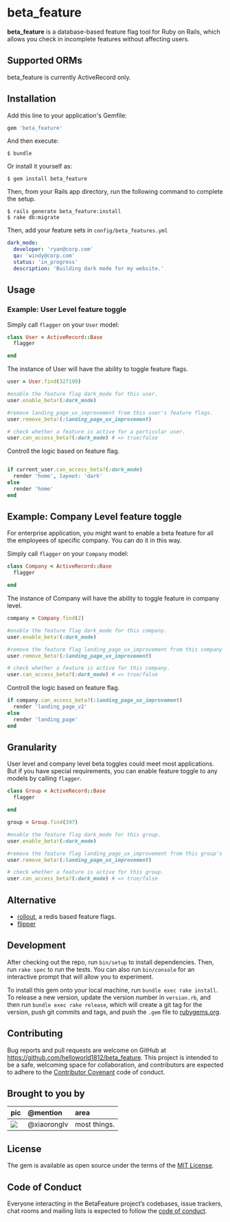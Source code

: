 # beta_feature

**beta_feature** is a database-based feature flag tool for Ruby on Rails, which allows you check in incomplete features without affecting users.


## Supported ORMs

beta_feature is currently ActiveRecord only.


## Installation

Add this line to your application's Gemfile:

```ruby
gem 'beta_feature'
```

And then execute:

    $ bundle

Or install it yourself as:

    $ gem install beta_feature


Then, from your Rails app directory, run the following command to complete the setup.


    $ rails generate beta_feature:install
    $ rake db:migrate

Then, add your feature sets in `config/beta_features.yml`

```yml
dark_mode:
  developer: 'ryan@corp.com'
  qa: 'windy@corp.com'
  status: 'in_progress'
  description: 'Building dark mode for my website.'
```


## Usage

### Example: User Level feature toggle

Simply call `flagger` on your `User` model:

```ruby
class User < ActiveRecord::Base
  flagger

end

```

The instance of User will have the ability to toggle feature flags.


```ruby
user = User.find(327199)

#enable the feature flag dark_mode for this user.
user.enable_beta!(:dark_mode)

#remove landing_page_ux_improvement from this user's feature flags.
user.remove_beta!(:landing_page_ux_improvement)

# check whether a feature is active for a particular user.
user.can_access_beta?(:dark_mode) # => true/false
```


Controll the logic based on feature flag.

```ruby

if current_user.can_access_beta?(:dark_mode)
  render 'home', layout: 'dark'
else
  render 'home'
end
```


## Example: Company Level feature toggle

For enterprise application, you might want to enable a beta feature for all the employees of specific company. You can do it in this way.

Simply call `flagger` on your `Company` model:

```ruby
class Company < ActiveRecord::Base
  flagger

end
```

The instance of Company will have the ability to toggle feature in company level.

```ruby
company = Company.find(2)

#enable the feature flag dark_mode for this company.
user.enable_beta!(:dark_mode)

#remove the feature flag landing_page_ux_improvement from this company's feature flags.
user.remove_beta!(:landing_page_ux_improvement)

# check whether a feature is active for this company.
user.can_access_beta?(:dark_mode) # => true/false
```

Controll the logic based on feature flag.

```ruby
if company.can_access_beta?(:landing_page_ux_improvement)
  render 'landing_page_v2'
else
  render 'landing_page'
end
```

## Granularity

User level and company level beta toggles could meet most applications. But if you have special requirements, you can enable feature toggle to any models by calling `flagger`.


```ruby
class Group < ActiveRecord::Base
  flagger

end

group = Group.find(397)

#enable the feature flag dark_mode for this group.
user.enable_beta!(:dark_mode)

#remove the feature flag landing_page_ux_improvement from this group's feature flags.
user.remove_beta!(:landing_page_ux_improvement)

# check whether a feature is active for this group.
user.can_access_beta?(:dark_mode) # => true/false
```



## Alternative

- [rollout](https://github.com/fetlife/rollout), a redis based feature flags.
- [flipper](https://github.com/jnunemaker/flipper)


## Development

After checking out the repo, run `bin/setup` to install dependencies. Then, run `rake spec` to run the tests. You can also run `bin/console` for an interactive prompt that will allow you to experiment.

To install this gem onto your local machine, run `bundle exec rake install`. To release a new version, update the version number in `version.rb`, and then run `bundle exec rake release`, which will create a git tag for the version, push git commits and tags, and push the `.gem` file to [rubygems.org](https://rubygems.org).

## Contributing

Bug reports and pull requests are welcome on GitHub at https://github.com/helloworld1812/beta_feature. This project is intended to be a safe, welcoming space for collaboration, and contributors are expected to adhere to the [Contributor Covenant](http://contributor-covenant.org) code of conduct.

## Brought to you by

| pic | @mention | area |
|:--|:--|:--|
| ![](https://avatars2.githubusercontent.com/u/1224077?s=64) | @xiaoronglv | most things. |


## License

The gem is available as open source under the terms of the [MIT License](https://opensource.org/licenses/MIT).

## Code of Conduct

Everyone interacting in the BetaFeature project’s codebases, issue trackers, chat rooms and mailing lists is expected to follow the [code of conduct](https://github.com/[USERNAME]/beta_feature/blob/master/CODE_OF_CONDUCT.md).
